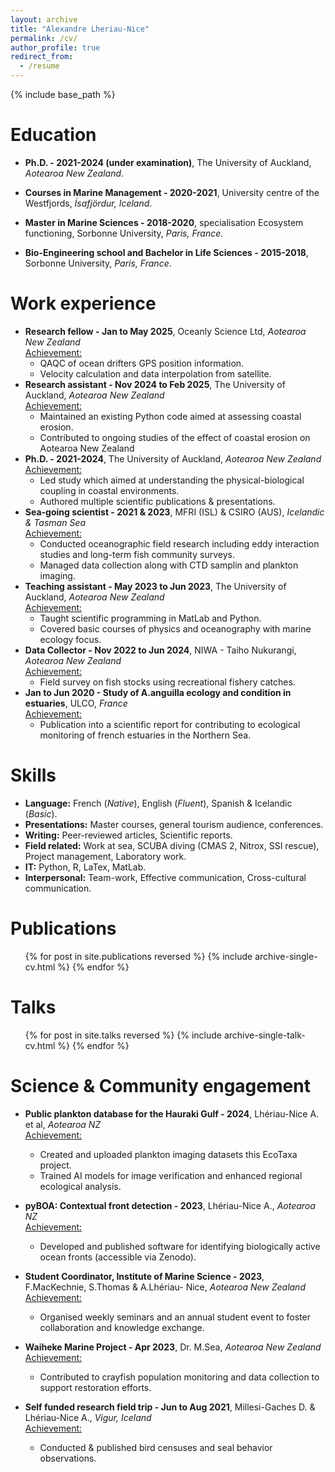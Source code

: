 ```yaml
---
layout: archive
title: "Alexandre Lheriau-Nice"
permalink: /cv/
author_profile: true
redirect_from:
  - /resume
---
```


{% include base_path %}

Education
======
* **Ph.D. - 2021-2024 (under examination)**, The University of Auckland, _Aotearoa New Zealand_.

* **Courses in Marine Management - 2020-2021**, University centre of the Westfjords, _Ísafjördur, Iceland_.

* **Master in Marine Sciences - 2018-2020**, specialisation Ecosystem functioning, Sorbonne University, _Paris, France_.

* **Bio-Engineering school and Bachelor in Life Sciences - 2015-2018**, Sorbonne University, _Paris, France_.

Work experience
======
* **Research fellow - Jan to May 2025**, Oceanly Science Ltd, _Aotearoa New Zealand_<br>
  <u>Achievement:</u>
    - QAQC of ocean drifters GPS position information.
    - Velocity calculation and data interpolation from satellite.
* **Research assistant - Nov 2024 to Feb 2025**, The University of Auckland, _Aotearoa New Zealand_<br>
  <u>Achievement:</u>
    - Maintained an existing Python code aimed at assessing coastal erosion.
    - Contributed to ongoing studies of the effect of coastal erosion on Aotearoa New Zealand
* **Ph.D. - 2021-2024**, The University of Auckland, _Aotearoa New Zealand_<br>
  <u>Achievement:</u>
    - Led study which aimed at understanding the physical-biological coupling in coastal environments.
    - Authored multiple scientific publications & presentations.
* **Sea-going scientist - 2021 & 2023**, MFRI (ISL) & CSIRO (AUS), _Icelandic & Tasman Sea_<br>
  <u>Achievement:</u>
    - Conducted oceanographic field research including eddy interaction studies and long-term fish community surveys.
    - Managed data collection along with CTD samplin and plankton imaging.
* **Teaching assistant - May 2023 to Jun 2023**, The University of Auckland, _Aotearoa New Zealand_<br>
  <u>Achievement:</u>
    - Taught scientific programming in MatLab and Python.
    - Covered basic courses of physics and oceanography with marine ecology focus.
* **Data Collector - Nov 2022 to Jun 2024**, NIWA - Taiho Nukurangi, _Aotearoa New Zealand_<br>
  <u>Achievement:</u>
    - Field survey on fish stocks using recreational fishery catches.
* **Jan to Jun 2020 - Study of A.anguilla ecology and condition in estuaries**, ULCO, _France_<br>
  <u>Achievement:</u>
    - Publication into a scientific report for contributing to ecological monitoring of french estuaries in the Northern Sea.
  
Skills
======
* **Language:** French (_Native_), English (_Fluent_), Spanish & Icelandic (_Basic_).
* **Presentations:** Master courses, general tourism audience, conferences.
* **Writing:** Peer-reviewed articles, Scientific reports.
* **Field related:** Work at sea, SCUBA diving (CMAS 2, Nitrox, SSI rescue), Project management,
Laboratory work.
* **IT:** Python, R, LaTex, MatLab.
* **Interpersonal:** Team-work, Effective communication, Cross-cultural communication.

Publications
======
  <ul>{% for post in site.publications reversed %}
    {% include archive-single-cv.html %}
  {% endfor %}</ul>

Talks
======
  <ul>{% for post in site.talks reversed %}
    {% include archive-single-talk-cv.html  %}
  {% endfor %}</ul>
  
<!---
Teaching
======
  <ul>{% for post in site.teaching reversed %}
    {% include archive-single-cv.html %}
  {% endfor %}</ul>
--->

Science & Community engagement
======
* **Public plankton database for the Hauraki Gulf - 2024**, Lhériau-Nice A. et al, _Aotearoa NZ_<br>
  <u>Achievement:</u>
  - Created and uploaded plankton imaging datasets this EcoTaxa project.
  - Trained AI models for image verification and enhanced regional ecological analysis.

* **pyBOA: Contextual front detection - 2023**, Lhériau-Nice A., _Aotearoa NZ_<br>
  <u>Achievement:</u>
    - Developed and published software for identifying biologically active ocean fronts (accessible via Zenodo).

* **Student Coordinator, Institute of Marine Science - 2023**, F.MacKechnie, S.Thomas & A.Lhériau-
Nice, _Aotearoa New Zealand_<br>
  <u>Achievement:</u>
    - Organised weekly seminars and an annual student event to foster collaboration and knowledge exchange.

* **Waiheke Marine Project - Apr 2023**, Dr. M.Sea, _Aotearoa New Zealand_<br>
  <u>Achievement:</u>
    - Contributed to crayfish population monitoring and data collection to support restoration efforts.

* **Self funded research field trip - Jun to Aug 2021**, Millesi-Gaches D. & Lhériau-Nice A., _Vigur,
Iceland_<br>
  <u>Achievement:</u>
    - Conducted & published bird censuses and seal behavior observations.